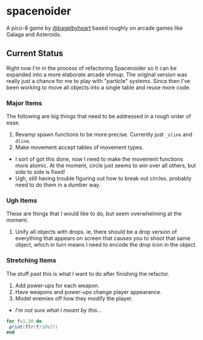 # spacenoider

A pico-8 game by [@bagelbyheart](https://twitter.com/bagelbyheart) based roughly on arcade games like Galaga and Asteroids.

## Current Status

Right now I'm in the process of refactoring Spacenoider so it can be expanded into a more elaborate arcade shmup. The original version was really just a chance for me to play with "particle" systems. Since then I've been working to move all objects into a single table and reuse more code.

### Major Items

The following are big things that need to be addressed in a rough order of ease.

1. Revamp spawn functions to be more precise. Currently just `_sline` and `dline`.
2. Make movement accept tables of movement types.  
  * I sort of got this done, now I need to make the movement functions more atomic. At the moment, circle just seems to win over all others, but side to side is fixed!
  * Ugh, still having trouble figuring out how to break out circles. probably need to do them in a dumber way.

### Ugh Items

These are things that I would like to do, but seem overwhelming at the moment.

1. Unify all objects with drops. ie, there should be a drop version of everything that appears on screen that causes you to shoot that same object, which in turn means I need to encode the drop icon in the object.

### Stretching Items

The stuff past this is what I want to do after finishing the refactor.

1. Add power-ups for each weapon.
2. Have weapons and power-ups change player appearance.
3. Model enemies off how they modify the player.  
  * _I'm not sure what I meant by this..._


```lua
for f=1,30 do
 print(flr(f/10%2))
end
```
